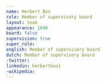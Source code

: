 ```yaml
---
name: Herbert Bos
role: Member of supervisory board
layout: team
appearance: 1040
board: false
supervision: true
super_role: 
english: Member of supervisory board
dutch: Member of supervisory board
-twitter: 
linkedin: herbertbos1
-wikipedia: 
---
```

